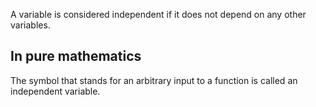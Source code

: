 A variable is considered independent if it does not depend on any other variables.
## In pure mathematics
The symbol that stands for an arbitrary input to a function is called an independent variable.